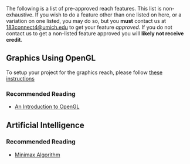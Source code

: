 The following is a list of pre-approved reach features. This list is non-exhaustive. If you wish to do a feature other than one listed on here, or a variation on one listed, you may do so, but you **must** contact us at 183connect4@umich.edu to get your feature _approved_. If you do not contact us to get a non-listed feature approved you will **likely not receive credit**.

## Graphics Using OpenGL

To setup your project for the graphics reach, please follow [these instructions](../Getting-Started#project-setup-for-graphics-reach)

### Recommended Reading

* [An Introduction to OpenGL](http://www.glprogramming.com/red/chapter01.html)

## Artificial Intelligence

### Recommended Reading

* [Minimax Algorithm](https://en.wikipedia.org/wiki/Minimax)